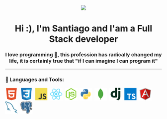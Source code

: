<div id="header" align="center">
  <img
    src="https://media.giphy.com/media/qgQUggAC3Pfv687qPC/giphy.gif"
    width="200"
  />
  <h1 align="center">Hi :), I'm Santiago and I'am a Full Stack developer</h1>

  <h3 align="center">
    I love programming 💓, this profession has radically changed my life, it is
    certainly true that "if I can imagine I can program it"
  </h3>
</div>

---

<div align="left">
  <h3>🔨 Languages and Tools:</h3>
  <div>
    <img
      src="https://github.com/devicons/devicon/blob/master/icons/html5/html5-plain.svg"
      alt="HTML"
      height="40"
      width="40"
    />&nbsp;
    <img
      src="https://github.com/devicons/devicon/blob/master/icons/css3/css3-original.svg"
      alt="CSS"
      height="40"
      width="40"
    />&nbsp;
    <img
      src="https://github.com/devicons/devicon/blob/master/icons/javascript/javascript-original.svg"
      alt="JavaScript"
      height="40"
      width="40"
    />&nbsp;
    <img
      src="https://github.com/devicons/devicon/blob/master/icons/react/react-original.svg"
      alt="React"
      height="40"
      width="40"
    />&nbsp;
    <img
      src="https://github.com/devicons/devicon/blob/master/icons/nodejs/nodejs-original.svg"
      alt="Node.js"
      height="40"
      width="40"
    />&nbsp;
    <img
      src="https://github.com/devicons/devicon/blob/master/icons/python/python-original.svg"
      alt="Python"
      height="40"
      width="40"
    />&nbsp;
    <img
      src="https://github.com/devicons/devicon/blob/master/icons/mongodb/mongodb-plain.svg"
      alt="MongoDB"
      height="40"
      width="40"
    />&nbsp;
    <img
      src="https://github.com/devicons/devicon/blob/master/icons/django/django-plain.svg"
      alt="Django"
      height="40"
      width="40"
    />&nbsp;
    <img
      src="https://github.com/devicons/devicon/blob/master/icons/typescript/typescript-original.svg"
      alt="TypeScript"
      height="40"
      width="40"
    />&nbsp;
    <img
      src="https://github.com/devicons/devicon/blob/master/icons/angularjs/angularjs-original.svg"
      alt="Angular"
      height="40"
      width="40"
      style="color: white; background-color: white;"
    />&nbsp;
    <img
      src="https://github.com/devicons/devicon/blob/master/icons/mysql/mysql-original.svg"
      alt="MySql"
      height="40"
      width="40"
      style="color: white; background-color: white;"
    />&nbsp;
    <img
      src="https://github.com/devicons/devicon/blob/master/icons/postgresql/postgresql-original.svg"
      alt="Postgresql"
      height="40"
      width="40"
      style="color: white; background-color: white;"
    />&nbsp;
  </div>
</div>


